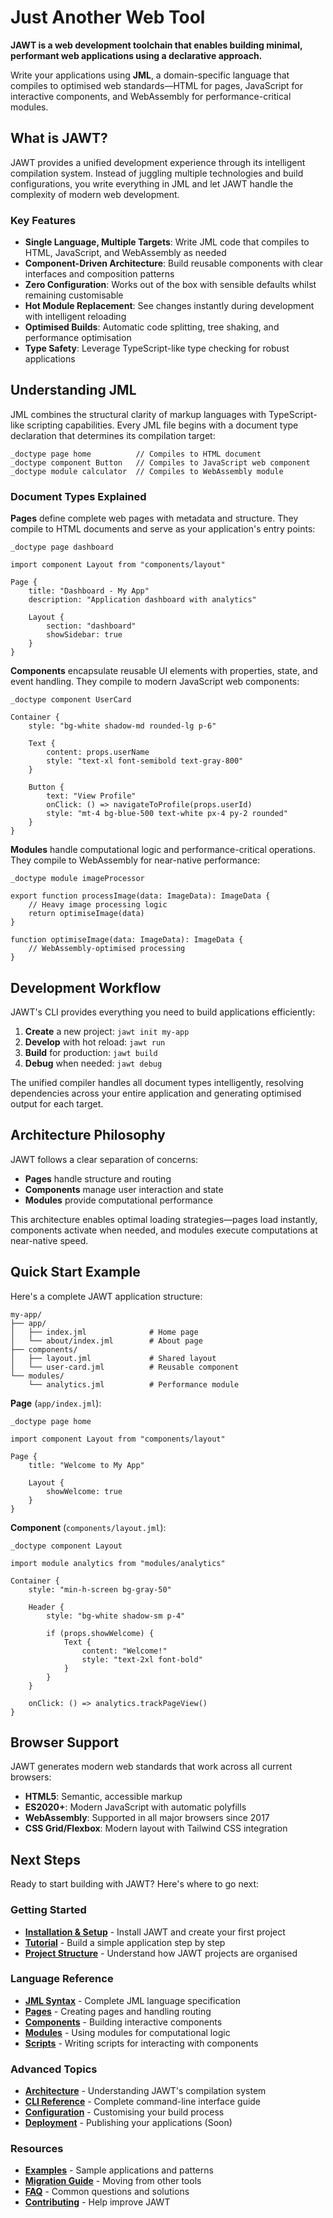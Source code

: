 # Just Another Web Tool

**JAWT is a web development toolchain that enables building minimal, performant web applications using a declarative approach.**

Write your applications using **JML**, a domain-specific language that compiles to optimised web standards—HTML for pages, JavaScript for interactive components, and WebAssembly for performance-critical modules.

## What is JAWT?

JAWT provides a unified development experience through its intelligent compilation system. Instead of juggling multiple technologies and build configurations, you write everything in JML and let JAWT handle the complexity of modern web development.

### Key Features

- **Single Language, Multiple Targets**: Write JML code that compiles to HTML, JavaScript, and WebAssembly as needed
- **Component-Driven Architecture**: Build reusable components with clear interfaces and composition patterns
- **Zero Configuration**: Works out of the box with sensible defaults whilst remaining customisable
- **Hot Module Replacement**: See changes instantly during development with intelligent reloading
- **Optimised Builds**: Automatic code splitting, tree shaking, and performance optimisation
- **Type Safety**: Leverage TypeScript-like type checking for robust applications

## Understanding JML

JML combines the structural clarity of markup languages with TypeScript-like scripting capabilities. Every JML file begins with a document type declaration that determines its compilation target:

```jml
_doctype page home          // Compiles to HTML document
_doctype component Button   // Compiles to JavaScript web component  
_doctype module calculator  // Compiles to WebAssembly module
```

### Document Types Explained

**Pages** define complete web pages with metadata and structure. They compile to HTML documents and serve as your application's entry points:

```jml
_doctype page dashboard

import component Layout from "components/layout"

Page {
    title: "Dashboard - My App"
    description: "Application dashboard with analytics"
    
    Layout {
        section: "dashboard"
        showSidebar: true
    }
}
```

**Components** encapsulate reusable UI elements with properties, state, and event handling. They compile to modern JavaScript web components:

```jml
_doctype component UserCard

Container {
    style: "bg-white shadow-md rounded-lg p-6"
    
    Text {
        content: props.userName
        style: "text-xl font-semibold text-gray-800"
    }
    
    Button {
        text: "View Profile"
        onClick: () => navigateToProfile(props.userId)
        style: "mt-4 bg-blue-500 text-white px-4 py-2 rounded"
    }
}
```

**Modules** handle computational logic and performance-critical operations. They compile to WebAssembly for near-native performance:

```jml
_doctype module imageProcessor

export function processImage(data: ImageData): ImageData {
    // Heavy image processing logic
    return optimiseImage(data)
}

function optimiseImage(data: ImageData): ImageData {
    // WebAssembly-optimised processing
}
```

## Development Workflow

JAWT's CLI provides everything you need to build applications efficiently:

1. **Create** a new project: `jawt init my-app`
2. **Develop** with hot reload: `jawt run`
3. **Build** for production: `jawt build`
4. **Debug** when needed: `jawt debug`

The unified compiler handles all document types intelligently, resolving dependencies across your entire application and generating optimised output for each target.

## Architecture Philosophy

JAWT follows a clear separation of concerns:

- **Pages** handle structure and routing
- **Components** manage user interaction and state
- **Modules** provide computational performance

This architecture enables optimal loading strategies—pages load instantly, components activate when needed, and modules execute computations at near-native speed.

## Quick Start Example

Here's a complete JAWT application structure:

```
my-app/
├── app/
│   ├── index.jml              # Home page
│   └── about/index.jml        # About page  
├── components/
│   ├── layout.jml             # Shared layout
│   └── user-card.jml          # Reusable component
└── modules/
    └── analytics.jml          # Performance module
```

**Page** (`app/index.jml`):
```jml
_doctype page home

import component Layout from "components/layout"

Page {
    title: "Welcome to My App"
    
    Layout {
        showWelcome: true
    }
}
```

**Component** (`components/layout.jml`):
```jml
_doctype component Layout

import module analytics from "modules/analytics"

Container {
    style: "min-h-screen bg-gray-50"
    
    Header {
        style: "bg-white shadow-sm p-4"
        
        if (props.showWelcome) {
            Text {
                content: "Welcome!"
                style: "text-2xl font-bold"
            }
        }
    }
    
    onClick: () => analytics.trackPageView()
}
```

## Browser Support

JAWT generates modern web standards that work across all current browsers:

- **HTML5**: Semantic, accessible markup
- **ES2020+**: Modern JavaScript with automatic polyfills
- **WebAssembly**: Supported in all major browsers since 2017
- **CSS Grid/Flexbox**: Modern layout with Tailwind CSS integration

## Next Steps

Ready to start building with JAWT? Here's where to go next:

### Getting Started
- **[Installation & Setup](getting-started/installation.md)** - Install JAWT and create your first project
- **[Tutorial](tutorial/first-page.md)** - Build a simple application step by step
- **[Project Structure](getting-started/project-structure.md)** - Understand how JAWT projects are organised

### Language Reference
- **[JML Syntax](jml/syntax.md)** - Complete JML language specification
- **[Pages](jml/pages.md)** - Creating pages and handling routing
- **[Components](jml/components.md)** - Building interactive components
- **[Modules](jml/modules.md)** - Using modules for computational logic
- **[Scripts](jml/scripts.md)** - Writing scripts for interacting with components

### Advanced Topics
- **[Architecture](architecture/index.md)** - Understanding JAWT's compilation system
- **[CLI Reference](architecture/cli.md)** - Complete command-line interface guide
- **[Configuration](architecture/configuration.md)** - Customising your build process
- **[Deployment](deployment/index.md)** - Publishing your applications (Soon)

### Resources
- **[Examples](examples/index.md)** - Sample applications and patterns
- **[Migration Guide](resources/migration.md)** - Moving from other tools
- **[FAQ](resources/faq.md)** - Common questions and solutions
- **[Contributing](contributing/index.md)** - Help improve JAWT